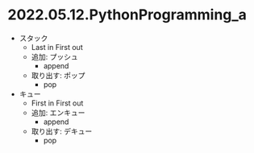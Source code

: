 # 2022.05.12.PythonProgramming_a
- スタック
  - Last in First out
  - 追加: プッシュ
    - append
  - 取り出す: ポップ
    - pop
- キュー
  - First in First out
  - 追加: エンキュー
    - append
  - 取り出す: デキュー
    - pop
